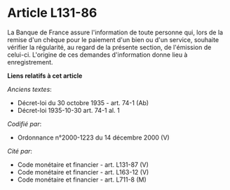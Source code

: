 # Article L131-86

La Banque de France assure l'information de toute personne qui, lors de la remise d'un chèque pour le paiement d'un bien ou
d'un service, souhaite vérifier la régularité, au regard de la présente section, de l'émission de celui-ci. L'origine de ces
demandes d'information donne lieu à enregistrement.

**Liens relatifs à cet article**

_Anciens textes_:

  - Décret-loi du 30 octobre 1935 - art. 74-1 (Ab)
  - Décret-loi 1935-10-30 art. 74-1 al. 1

_Codifié par_:

  - Ordonnance n°2000-1223 du 14 décembre 2000 (V)

_Cité par_:

  - Code monétaire et financier - art. L131-87 (V)
  - Code monétaire et financier - art. L163-12 (V)
  - Code monétaire et financier - art. L711-8 (M)
